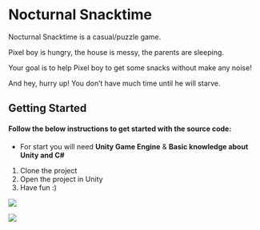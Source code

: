 # Nocturnal Snacktime
Nocturnal Snacktime is a casual/puzzle game.

Pixel boy is hungry, the house is messy, the parents are sleeping.

Your goal is to help Pixel boy to get some snacks without make any noise!

And hey, hurry up! You don’t have much time until he will starve.

## Getting Started
#### Follow the below instructions to get started with the source code:
* For start you will need **Unity Game Engine** & **Basic knowledge about Unity and C#**
1. Clone the project
2. Open the project in Unity
3. Have fun :)

![](1.gif)

![](2.gif)
